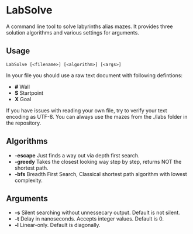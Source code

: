 # LabSolve
A command line tool to solve labyrinths alias mazes. It provides three solution algorithms and various settings for arguments.

## Usage
```LabSolve [<filename>] [<algorithm>] [<args>]```

In your file you should use a raw text document with following defintions:
- **#** Wall
- **S** Startpoint
- **X** Goal

If you have issues with reading your own file, try to verify your text encoding as UTF-8.
You can always use the mazes from the ./labs folder in the repository.

## Algorithms
- **-escape** Just finds a way out via depth first search.
- **-greedy** Takes the closest looking way step by step, returns NOT the shortest path.
- **-bfs** Breadth First Search, Classical shortest path algorithm with lowest complexity.

## Arguments
- **-s** Silent searching without unnessecary output. Default is not silent.
- **-t** <nanoseconds> Delay in nanoseconds. Accepts integer values. Default is 0.
- **-l** Linear-only. Default is diagonally.
